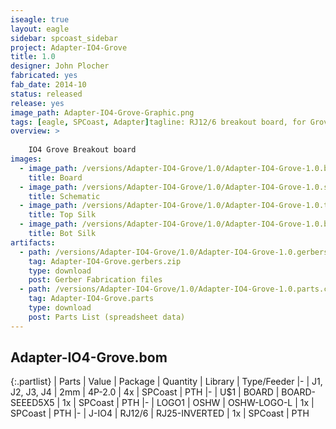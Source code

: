 ```yaml
---
iseagle: true
layout: eagle
sidebar: spcoast_sidebar
project: Adapter-IO4-Grove
title: 1.0
designer: John Plocher
fabricated: yes
fab_date: 2014-10
status: released
release: yes
image_path: Adapter-IO4-Grove-Graphic.png
tags: [eagle, SPCoast, Adapter]tagline: RJ12/6 breakout board, for Grove style 2mm pitch connector
overview: >
    
    IO4 Grove Breakout board
images:
  - image_path: /versions/Adapter-IO4-Grove/1.0/Adapter-IO4-Grove-1.0.brd.png
    title: Board
  - image_path: /versions/Adapter-IO4-Grove/1.0/Adapter-IO4-Grove-1.0.sch.png
    title: Schematic
  - image_path: /versions/Adapter-IO4-Grove/1.0/Adapter-IO4-Grove-1.0.top.brd.png
    title: Top Silk
  - image_path: /versions/Adapter-IO4-Grove/1.0/Adapter-IO4-Grove-1.0.bot.brd.png
    title: Bot Silk
artifacts:
  - path: /versions/Adapter-IO4-Grove/1.0/Adapter-IO4-Grove-1.0.gerbers.zip
    tag: Adapter-IO4-Grove.gerbers.zip
    type: download
    post: Gerber Fabrication files
  - path: /versions/Adapter-IO4-Grove/1.0/Adapter-IO4-Grove-1.0.parts.csv
    tag: Adapter-IO4-Grove.parts
    type: download
    post: Parts List (spreadsheet data)
---
```


## Adapter-IO4-Grove.bom

{:.partlist}
| Parts | Value | Package | Quantity | Library | Type/Feeder
|-
| J1, J2, J3, J4 | 2mm | 4P-2.0 | 4x | SPCoast | PTH
|-
| U$1 | BOARD | BOARD-SEEED5X5 | 1x | SPCoast | PTH
|-
| LOGO1 | OSHW | OSHW-LOGO-L | 1x | SPCoast | PTH
|-
| J-IO4 | RJ12/6 | RJ25-INVERTED | 1x | SPCoast | PTH
